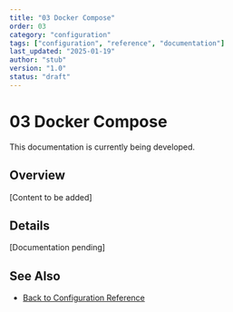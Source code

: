```yaml
---
title: "03 Docker Compose"
order: 03
category: "configuration"
tags: ["configuration", "reference", "documentation"]
last_updated: "2025-01-19"
author: "stub"
version: "1.0"
status: "draft"
---
```


# 03 Docker Compose

This documentation is currently being developed.

## Overview

[Content to be added]

## Details

[Documentation pending]

## See Also

- [Back to Configuration Reference](./README.md)
